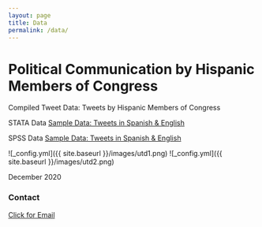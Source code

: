 ```yaml
---
layout: page
title: Data
permalink: /data/
---
```

# Political Communication by Hispanic Members of Congress

Compiled Tweet Data: Tweets by Hispanic Members of Congress

STATA Data
[Sample Data: Tweets in Spanish & English](/images/EngSpanTweets.dta)

SPSS Data
[Sample Data: Tweets in Spanish & English](/images/EngSpanTweets.sav)



![_config.yml]({{ site.baseurl }}/images/utd1.png)
![_config.yml]({{ site.baseurl }}/images/utd2.png)

December 2020

### Contact
[Click for Email](mailto:cxg172030@utdallas.edu)
